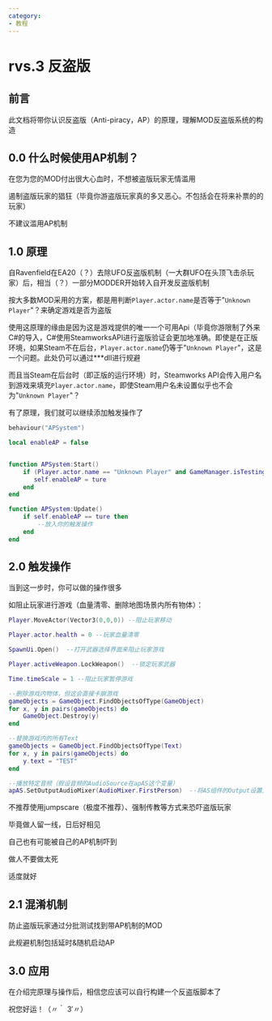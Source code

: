 ```yaml
---
category: 
- 教程
---
```

# rvs.3 反盗版

## 前言
此文档将带你认识反盗版（Anti-piracy，AP）的原理，理解MOD反盗版系统的构造

## 0.0 什么时候使用AP机制？

在您为您的MOD付出很大心血时，不想被盗版玩家无情滥用

遏制盗版玩家的猖狂（毕竟你游盗版玩家真的多又恶心。不包括会在将来补票的的玩家）

不建议滥用AP机制

## 1.0 原理
自Ravenfield在EA20（？）去除UFO反盗版机制（一大群UFO在头顶飞击杀玩家）后，相当（？）一部分MODDER开始转入自开发反盗版机制

按大多数MOD采用的方案，都是用判断`Player.actor.name`是否等于"`Unknown Player`"？来确定游戏是否为盗版

使用这原理的缘由是因为这是游戏提供的唯一一个可用Api（毕竟你游限制了外来C#的导入，C#使用SteamworksAPI进行盗版验证会更加地准确。即使是在正版环境，如果Steam不在后台，`Player.actor.name`仍等于"`Unknown Player`"，这是一个问题。此处仍可以通过***dll进行规避

而且当Steam在后台时（即正版的运行环境）时，Steamworks API会传入用户名到游戏来填充`Player.actor.name`，即使Steam用户名未设置似乎也不会为"`Unknown Player`"？

有了原理，我们就可以继续添加触发操作了

```lua
behaviour("APSystem")

local enableAP = false


function APSystem:Start()
    if (Player.actor.name == "Unknown Player" and GameManager.isTestingContentMod != true) then --当...且游戏不处于测试模式时...
	   self.enableAP = ture
	end
end

function APSystem:Update()
    if self.enableAP == ture then
    	--放入你的触发操作
	end
end
```

## 2.0 触发操作
当到这一步时，你可以做的操作很多

如阻止玩家进行游戏（血量清零、删除地图场景内所有物体）：
```lua
Player.MoveActor(Vector3(0,0,0)) --阻止玩家移动

Player.actor.health = 0 --玩家血量清零

SpawnUi.Open()  --打开武器选择界面来阻止玩家游戏

Player.activeWeapon.LockWeapon()  --锁定玩家武器

Time.timeScale = 1 --阻止玩家暂停游戏

--删除游戏内物体，但这会直接卡崩游戏
gameObjects = GameObject.FindObjectsOfType(GameObject)
for x, y in pairs(gameObjects) do  
    GameObject.Destroy(y)
end 

--替换游戏内的所有Text
gameObjects = GameObject.FindObjectsOfType(Text)
for x, y in pairs(gameObjects) do
    y.text = "TEST"
end

--播放特定音频（假设音频的AudioSource在apAS这个变量）
apAS.SetOutputAudioMixer(AudioMixer.FirstPerson)  --将AS组件的Output设置为玩家的
```

不推荐使用jumpscare（极度不推荐）、强制传教等方式来恐吓盗版玩家

毕竟做人留一线，日后好相见

自己也有可能被自己的AP机制吓到

做人不要做太死

适度就好

## 2.1 混淆机制

防止盗版玩家通过分批测试找到带AP机制的MOD

此规避机制包括延时&随机启动AP

## 3.0 应用

在介绍完原理与操作后，相信您应该可以自行构建一个反盗版脚本了

祝您好运！（〃｀ 3′〃）
